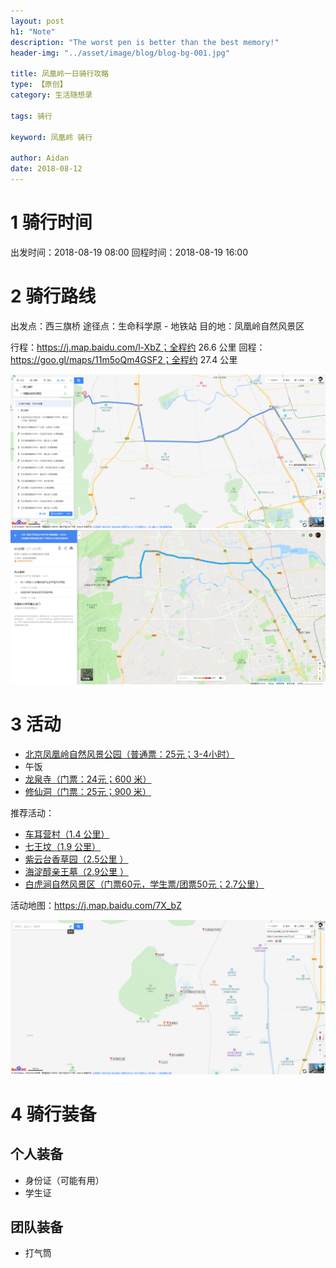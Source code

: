```yaml
---
layout: post
h1: "Note"
description: "The worst pen is better than the best memory!"
header-img: "../asset/image/blog/blog-bg-001.jpg"

title: 凤凰岭一日骑行攻略
type: 【原创】
category: 生活随想录

tags: 骑行

keyword: 凤凰岭 骑行

author: Aidan
date: 2018-08-12
---
```


# 1 骑行时间

出发时间：2018-08-19 08:00
回程时间：2018-08-19 16:00

# 2 骑行路线

出发点：西三旗桥
途径点：生命科学原 - 地铁站
目的地：凤凰岭自然风景区

行程：https://j.map.baidu.com/l-XbZ；全程约 26.6 公里
回程：https://goo.gl/maps/11m5oQm4GSF2；全程约 27.4 公里

![行程](../asset/image/blog/2018-08-12-凤凰岭一日骑行攻略/001.png)
![回程](../asset/image/blog/2018-08-12-凤凰岭一日骑行攻略/002.png)

# 3 活动

- [北京凤凰岭自然风景公园（普通票：25元；3-4小时）](http://www.mafengwo.cn/poi/4129.html)
- 午饭
- [龙泉寺（门票：24元；600 米）](http://www.mafengwo.cn/poi/5978850.html)
- [修仙洞（门票：25元；900 米）](http://www.mafengwo.cn/poi/806810.html)

推荐活动：

- [车耳营村（1.4 公里）](http://www.mafengwo.cn/poi/813292.html)
- [七王坟（1.9 公里）](http://www.mafengwo.cn/poi/813063.html)
- [紫云台香草园（2.5公里 ）](http://www.mafengwo.cn/poi/9431447.html)
- [海淀醇亲王墓（2.9公里 ）](http://www.mafengwo.cn/poi/6628359.html)
- [白虎涧自然风景区（门票60元，学生票/团票50元；2.7公里）](http://www.mafengwo.cn/poi/7318.html)

活动地图：https://j.map.baidu.com/7X_bZ

![活动地图](../asset/image/blog/2018-08-12-凤凰岭一日骑行攻略/003.png)

# 4 骑行装备

## 个人装备

- 身份证（可能有用）
- 学生证

## 团队装备

- 打气筒
